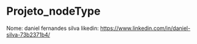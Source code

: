 # Projeto_nodeType
Nome: daniel fernandes silva
likedin: https://www.linkedin.com/in/daniel-silva-73b2371b4/



